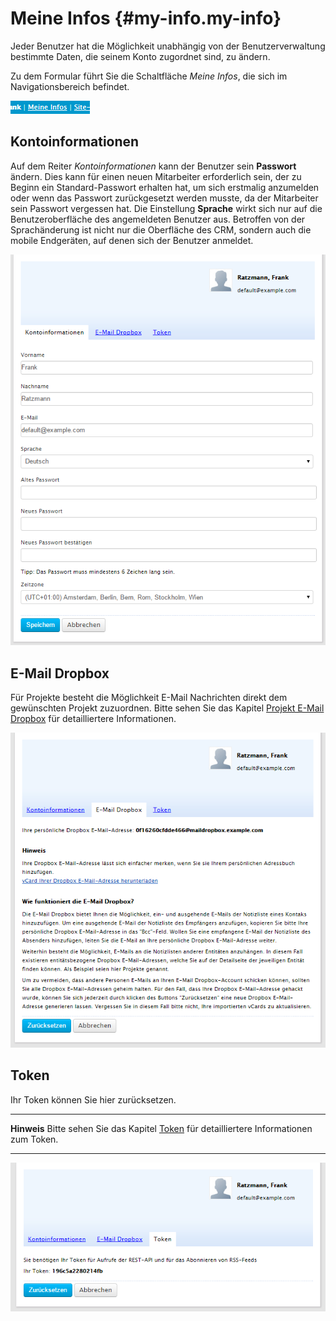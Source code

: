 ﻿# Meine Infos {#my-info.my-info}
Jeder Benutzer hat die Möglichkeit unabhängig von der Benutzerverwaltung bestimmte Daten, die seinem Konto zugordnet sind, zu ändern.

Zu dem Formular führt Sie die Schaltfläche *Meine Infos*, die sich im Navigationsbereich befindet.

![Navigation zu Meine Infos](img\my_info\my_info_button.png "Navigation zu Meine Infos")

## Kontoinformationen
Auf dem Reiter *Kontoinformationen* kann der Benutzer sein **Passwort** ändern. Dies kann für einen neuen Mitarbeiter erforderlich sein, der zu Beginn ein Standard-Passwort erhalten hat, um sich erstmalig anzumelden oder wenn das Passwort zurückgesetzt werden musste, da der Mitarbeiter sein Passwort vergessen hat. 
Die Einstellung **Sprache** wirkt sich nur auf die Benutzeroberfläche des angemeldeten Benutzer aus. Betroffen von der Sprachänderung ist nicht nur die Oberfläche des CRM, sondern auch die mobile Endgeräten, auf denen sich der Benutzer anmeldet.

![Kontoinformationen](img\my_info\personal_info.png "Kontoinformationen")

## E-Mail Dropbox
Für Projekte besteht die Möglichkeit E-Mail Nachrichten direkt dem gewünschten Projekt zuzuordnen. Bitte sehen Sie das Kapitel [Projekt E-Mail Dropbox](#projekt-e-mail-dropbox) für detailliertere Informationen.

![E-Mail Dropbox](img\my_info\email_dropbox.png "E-Mail Dropbox")

## Token
Ihr Token können Sie hier zurücksetzen.

----
**Hinweis** Bitte sehen Sie das Kapitel [Token](#user-manager.token) für detailliertere Informationen zum Token.

----

![Token](img\my_info\token.png "Token")